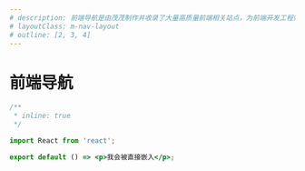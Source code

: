 ```yaml
---
# description: 前端导航是由茂茂制作并收录了大量高质量前端相关站点，为前端开发工程师提供最简单便捷的网址导航服务
# layoutClass: m-nav-layout
# outline: [2, 3, 4]
---
```


<!-- <script setup>
// import React from 'react';
// import { NAV_DATA } from './nav/data'
// </script>
<style src="./nav/index.scss"></style> -->

# 前端导航

<!-- ```jsx
/**
 * inline: true
 */
import React from 'react';
import { NAV_DATA } from './nav/data'
const Index = ()=>{

    return (
        <React.Fragment>

{NAV_DATA.map(({ title, items }) => (
<NavLinks key={title} title={title} items={items} />
))}
</React.Fragment>
)
}

export deafult Index
``` -->
```jsx
/**
 * inline: true
 */

import React from 'react';

export default () => <p>我会被直接嵌入</p>;
```
